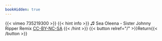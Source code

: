 ```yaml
---
bookHidden: true
---
```


{{< vimeo 735219300 >}}
{{< hint info >}}
♫ Sea Oleena - Sister Johnny Ripper Remix [CC-BY-NC-SA](https://freemusicarchive.org/music/johnny_ripper/seximer/03_sister_johnny_ripper_remix)
{{< /hint >}}
{{< button relref="/" >}}Return{{< /button >}}
